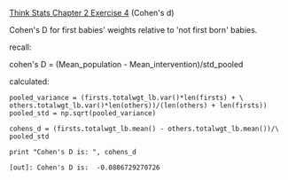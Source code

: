 [Think Stats Chapter 2 Exercise 4](http://greenteapress.com/thinkstats2/html/thinkstats2003.html#toc24) (Cohen's d)

Cohen's D for first babies' weights relative to 'not first born' babies. 

recall:

cohen's D = (Mean_population - Mean_intervention)/std_pooled


calculated:

    pooled_variance = (firsts.totalwgt_lb.var()*len(firsts) + \
    others.totalwgt_lb.var()*len(others))/(len(others) + len(firsts))
    pooled_std = np.sqrt(pooled_variance)

    cohens_d = (firsts.totalwgt_lb.mean() - others.totalwgt_lb.mean())/\
    pooled_std

    print "Cohen's D is: ", cohens_d

    [out]: Cohen's D is:  -0.0886729270726
